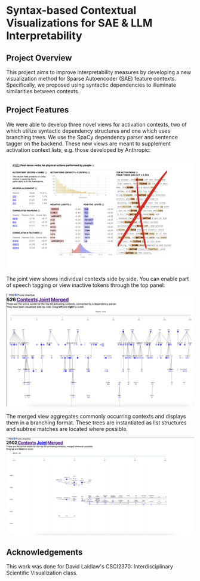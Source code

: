 # Syntax-based Contextual Visualizations for SAE & LLM Interpretability

## Project Overview
This project aims to improve interpretability measures by developing a new visualization method for Sparse Autoencoder (SAE) feature contexts. Specifically, we proposed using syntactic dependencies to illuminate similarities between contexts.

## Project Features
We were able to develop three novel views for activation contexts, two of which utilize syntactic dependency structures and one which uses branching trees. We use the SpaCy dependency parser and sentence tagger on the backend. These new views are meant to supplement activation context lists, e.g. those developed by Anthropic:

![Anthropic text contexts](images/anthropic.png)

The joint view shows individual contexts side by side. You can enable part of speech tagging or view inactive tokens through the top panel:

![Joint view with syntactic contexts](images/joint.png)

The merged view aggregates commonly occurring contexts and displays them in a branching format. These trees are instantiated as list structures and subtree matches are located where possible.

![Merged view with linear trees](images/merged.png)

## Acknowledgements

This work was done for David Laidlaw's CSCI2370: Interdisciplinary Scientific Visualization class.
